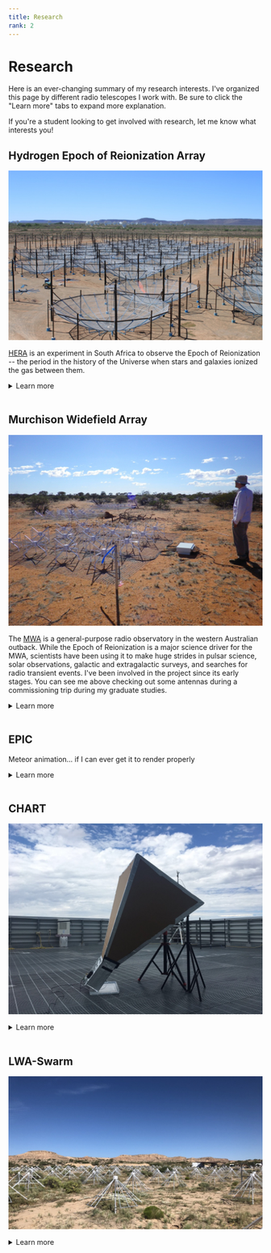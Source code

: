 ```yaml
---
title: Research
rank: 2
---
```

# Research

Here is an ever-changing summary of my research interests.
I've organized this page by different radio telescopes I work with.
Be sure to click the "Learn more" tabs to expand more explanation.

If you're a student looking to get involved with research, let me know what interests you!

## Hydrogen Epoch of Reionization Array
![hera](media/HERA.jpeg)

[HERA](http://www.reionization.org) is an experiment in South Africa to observe the Epoch of Reionization -- the period in the history of the Universe when stars and galaxies ionized the gas between them.  

<details><summary>Learn more</summary>

HERA is a purpose-driven experiment -- it is built specifically to detect radio emissions from neutral hydrogen during the Epoch of Reionization, and its design reflects the narrow mission.
It will comprise 350 dishes, mostly packed as tightly as possible to achieve high sensitivity and detect a very faint signal.
These dishes are also made on a budget, and the parts may look familiar.
In the 360 degree image below you can see PVC piping, two-by-fours, and the dish surface itself is basically chicken wire.
Telephone poles support the sensors that are suspended above the dishes to collect the radiation.

<blockquote data-width="500" data-height="375" class="ricoh-theta-spherical-image" >Dish building - <a href="https://theta360.com/s/rKdliQGeN0VWWjbhGDvS9fOrI" target="_blank">Spherical Image - RICOH THETA</a></blockquote>
<script async src="https://theta360.com/widgets.js" charset="utf-8"></script>

I am a part of the analysis team, specifically leading the effort to ensure the data are high quality and free of contaminants that could spoil the measurement.
It turns out humans like to communicate using the same type of radio waves as HERA is trying to detect, so it's essential that we remove any of those signals that find their way into our data.

</details>
<br>

## Murchison Widefield Array
![mwa](media/MWA.jpeg)

The [MWA](https://www.mwatelescope.org/) is a general-purpose radio observatory in the western Australian outback.
While the Epoch of Reionization is a major science driver for the MWA, scientists have been using it to make huge strides in pulsar science, solar observations, galactic and extragalactic surveys, and searches for radio transient events.
I've been involved in the project since its early stages.
You can see me above checking out some antennas during a commissioning trip during my graduate studies.

<details><summary>Learn more</summary>

Similar to my role in HERA, I'm a part of the MWA's Epoch of Reionization team.
My PhD thesis was based on the first major effort to reduce a full season's worth of data and place upper limits on the cosmic signal.
I also helped design the telescope by optimizing the placement of the antennas to yield high sensitivity and maintain robust imaging capability.
You can see what the radio sky looks like to the MWA in the image below, from the GLEAM team.
In the image you can see the prominent galactic plane, many super nova remnants, and all the little dots are other galaxies!

<img src="https://www.sciencealert.com/images/2019-11/processed/RadioEyeViewOfGalacticCentre_1024.jpg" alt="GLEAM">
<!-- ![gleam](https://www.sciencealert.com/images/2019-11/processed/RadioEyeViewOfGalacticCentre_1024.jpg) -->

<em> Image credit: Natasha Hurley-Walker/ICRAR/Curtin/GLEAM Team</em>

In 2016 the MWA got an upgrade to "Phase II."
We added more antennas, this time tightly packed in the core to mimic the layout of HERA, which will allow interesting comparisons.

I served as the Project Scientist for the MWA from 2018 to 2020.
This was an exciting experience as I worked with all the science groups -- not just the Epoch of Reionization team.

</details>
<br>

## EPIC


Meteor animation... if I can ever get it to render properly

<blockquote data-width="500" data-height="375" class="imgur-embed-pub" lang="en" data-id="a/umewybd"><a href="//imgur.com/umewybd"></a></blockquote><script async src="//s.imgur.com/min/embed.js" charset="utf-8"></script>

<details><summary>Learn more</summary>


</details>
<br>

## CHART
![chart](media/CHART.jpeg)
<details><summary>Learn more</summary>



</details>
<br>

## LWA-Swarm
![lwa](media/LWA.jpeg)

<details><summary>Learn more</summary>



</details>
